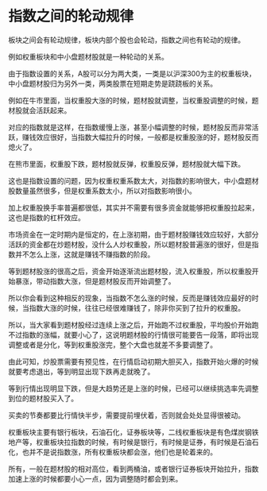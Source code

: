 # 指数之间的轮动规律
[url]: (https://t.zsxq.com/2nmyNBI)

板块之间会有轮动规律，板块内部个股也会轮动，指数之间也有轮动的规律。

例如权重板块和中小盘题材股就是一种轮动的关系。

由于指数设置的关系，A股可以分为两大类，一类是以沪深300为主的权重板块，中小盘题材股归为另外一类，两类股票在短期走势是跷跷板的关系。

例如在牛市里面，当权重股大涨的时候，题材股就调整，当权重股调整的时候，题材股就会活跃起来。

对应的指数就是这样，在指数缓慢上涨，甚至小幅调整的时候，题材股反而非常活跃，赚钱效应很好，当指数大幅拉升的时候，一般都是权重股涨的好，题材股反而熄火了。

在熊市里面，权重股下跌，题材股就反弹，权重股反弹，题材股就大幅下跌。

这也是指数设置的问题，因为权重权重系数太大，对指数的影响很大，中小盘题材股数量虽然很多，但是权重系数太小，所以对指数影响很小。

加上权重股换手率普遍都很低，其实并不需要有很多资金就能够把权重股拉起来，这也是指数的杠杆效应。

市场资金在一定时期内是恒定的，在上涨初期，由于题材股赚钱效应较好，大部分活跃的资金都在炒题材股，没什么人炒权重股，所以题材股普遍涨的很好，但是指数并不怎么上涨，这就是赚钱不赚指数的阶段。

等到题材股涨的很高之后，资金开始逐渐流出题材股，流入权重股，所以权重股开始暴涨，带动指数大涨，但是题材股反而开始调整了。

所以你会看到这种相反的现象，当指数不怎么涨的时候，反而是赚钱效应最好的时候，当指数大涨的时候，往往已经很难赚钱了，除非你买到了拉升的权重股。

所以，当大家看到题材股经过连续上涨之后，开始跑不过权重股，平均股价开始跑不过指数的涨幅，就要小心了，这说明题材股的行情很可能要告一段落，即将出现调整或者是分化，等到权重股涨完，整个大盘也就差不多要调整了。

由此可知，炒股票需要有预见性，在行情启动初期大胆买入，指数开始火爆的时候就要考虑退出，等到明显出现下跌再走就晚了。

等到行情出现明显下跌，但是大趋势还是上涨的时候，已经可以继续挑选率先调整到位的题材股买入了。

买卖的节奏都要比行情快半步，需要提前埋伏着，否则就会处处显得很被动。

权重板块主要有银行板块，石油石化，证券板块等，二线权重板块是有色煤炭钢铁地产等，权重板块拉指数的时候，有时候是银行，有时候是证券，有时候是石油石化，也并不是说指数涨，所有权重板块都会涨，他们也是轮着来的。

所有，一般在题材股的相对高位，看到两桶油，或者银行证券板块开始拉升，指数加速上涨的时候都要小心一点，因为调整随时都会到来。